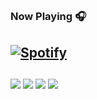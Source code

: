 ## 


<!--<div align="center">
  <a href="https://github.com/moisesgianizelli">
  <img height="180em" src="https://github-readme-stats.vercel.app/api?username=moisesgianizelli&show_icons=true&theme=vue-dark&include_all_commits=true&count_private=true"/>
  <img height="180em" src="https://github-readme-stats.vercel.app/api/top-langs/?username=moisesgianizelli&layout=compact&langs_count=7&theme=vue-dark"/>
    <div style="display: inline_block"><br>
<!--   <img align="center" alt="" height="30" width="40" src="https://raw.githubusercontent.com/devicons/devicon/master/icons/javascript/javascript-plain.svg">
  <img align="center" alt="Rafa-React" height="30" width="40" src="https://raw.githubusercontent.com/devicons/devicon/master/icons/react/react-original.svg"> 
    
</div> -->

### Now Playing 🎧

[![Spotify](https://github-readme-remake.vercel.app/api/spotify)](https://open.spotify.com/user/22qss4iy7vbpgkeqoxzwd7zri)
<br/>
---
    
## 
    
  <a href="https://instagram.com/moisesgianizelli" target="_blank"><img src="https://img.shields.io/badge/-Instagram-%23E4405F?style=for-the-badge&logo=instagram&logoColor=white" target="_blank"></a>
 <a href="https://discord.gg/j9u9Fnrk" target="_blank"><img src="https://img.shields.io/badge/Discord-7289DA?style=for-the-badge&logo=discord&logoColor=white" target="_blank"></a> 
  <a href = "mailto:moises.gim@gmail.com"><img src="https://img.shields.io/badge/-Gmail-%23333?style=for-the-badge&logo=gmail&logoColor=white" target="_blank"></a>
  <a href="https://www.linkedin.com/in/moisesgianizelli" target="_blank"><img src="https://img.shields.io/badge/-LinkedIn-%230077B5?style=for-the-badge&logo=linkedin&logoColor=white" target="_blank"></a> 
 
    
